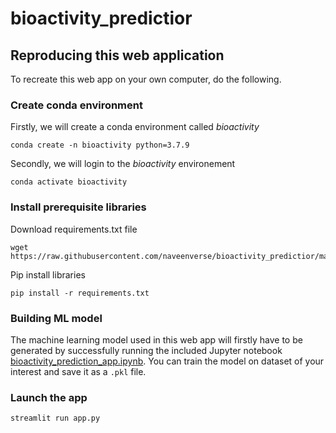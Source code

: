 # bioactivity_predictior


## Reproducing this web application
To recreate this web app on your own computer, do the following.

### Create conda environment
Firstly, we will create a conda environment called *bioactivity*
```
conda create -n bioactivity python=3.7.9
```
Secondly, we will login to the *bioactivity* environement
```
conda activate bioactivity
```
### Install prerequisite libraries

Download requirements.txt file

```
wget https://raw.githubusercontent.com/naveenverse/bioactivity_predictior/main/requirements.txt

```

Pip install libraries
```
pip install -r requirements.txt
```

### Building ML model

The machine learning model used in this web app will firstly have to be generated by successfully running the included Jupyter notebook [bioactivity_prediction_app.ipynb](https://github.com/naveenverse/bioactivity_model/blob/main/model_building.ipynb). You can train the model on dataset of your interest and save it as a `.pkl` file.

###  Launch the app

```
streamlit run app.py
```
